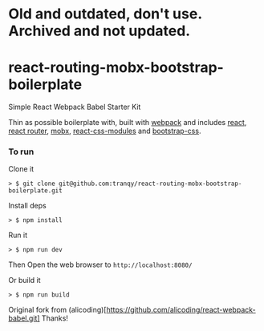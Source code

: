 # Old and outdated, don't use.  Archived and not updated. 
# react-routing-mobx-bootstrap-boilerplate

Simple React Webpack Babel Starter Kit

Thin as possible boilerplate with, built with [webpack](https://webpack.github.io/) and includes [react](https://facebook.github.io/react/), [react router](https://github.com/reactjs/react-router), [mobx](https://github.com/mobxjs/mobx), [react-css-modules](https://github.com/gajus/react-css-modules) and [bootstrap-css](https://github.com/StevenIseki/bootstrap-css).

### To run

Clone it
```
> $ git clone git@github.com:tranqy/react-routing-mobx-bootstrap-boilerplate.git
```

Install deps

```
> $ npm install
```

Run it

```
> $ npm run dev
```

Then Open the web browser to `http://localhost:8080/`

Or build it

```
> $ npm run build
```

Original fork from (alicoding)[https://github.com/alicoding/react-webpack-babel.git] Thanks!

